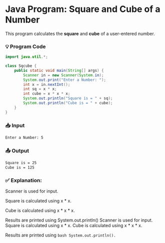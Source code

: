 # Java Program: Square and Cube of a Number

This program calculates the **square** and **cube** of a user-entered number.

### 💡 Program Code
```java
import java.util.*;

class Sqcube {
    public static void main(String[] args) {
        Scanner in = new Scanner(System.in);
        System.out.print("Enter a Number: ");
        int x = in.nextInt();
        int sq = x * x;
        int cube = x * x * x;
        System.out.println("Square is = " + sq);
        System.out.println("Cube is = " + cube);
    }
}
```
### 📥 Input
```bash
Enter a Number: 5
```

### 📤 Output
```bash
Square is = 25
Cube is = 125
```

### ✅ Explanation:

Scanner is used for input.

Square is calculated using x * x.

Cube is calculated using x * x * x.

Results are printed using System.out.println()
Scanner is used for input.
Square is calculated using x * x.
Cube is calculated using x * x * x.

Results are printed using ```bash System.out.println(). ```
